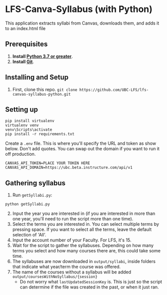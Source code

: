 # LFS-Canva-Syllabus (with Python)
This application extracts syllabi from Canvas, downloads them, and adds it to an index.html file

## Prerequisites
1. **Install [Python 3.7 or greater](https://www.python.org/downloads/)**.
2. **Install [Git](https://git-scm.com/downloads)**.

## Installing and Setup
1. First, clone this repo. `git clone https://github.com/UBC-LFS/lfs-canvas-syllabus-python.git`

## Setting up
```
pip install virtualenv
virtualenv venv
venv\Scripts\activate
pip install -r requirements.txt
```

Create a `.env` file. 
This is where you'll specify the URL and token as show below. Don't add quotes. You can swap out the domain if you want to run it off production. 

```
CANVAS_API_TOKEN=PLACE YOUR TOKEN HERE
CANVAS_API_DOMAIN=https://ubc.beta.instructure.com/api/v1
```


## Gathering syllabus
1. Run `getSyllabi.py`: 
```
python getSyllabi.py
```
2. Input the year you are interested in (if you are interested in more than one year, you'll need to run the script more than one time).
3. Select the terms you are interested in. You can select multiple terms by pressing space. If you want to select all the terms, leave the default selection of 'All'.
4. Input the account number of your Faculty. For LFS, it's 15.
5. Wait for the script to gather the syllabuses. Depending on how many terms you select and how many courses there are, this could take some time.
6. The syllabuses are now downloaded in `output/syllabi`, inside folders that indicate what year/term the course was offered.
7. The name of the courses without a syllabus will be added `output/coursesWithNoSyllabus/{session}`
    - Do not worry what `lastUpdatedSessionKey` is. This is just so the script can determine if the file was created in the past, or when it just ran.